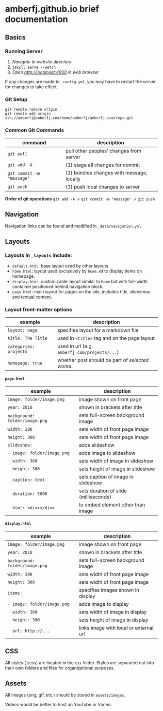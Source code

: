 # amberfj.github.io brief documentation

## Basics

### Running Server

1. *Navigate to website directory*
2. `jekyll serve --watch`
3. *Open [http://localhost:4000](http://localhost:4000) in web browser*

If any changes are made to `_config.yml`, you may have to restart the server for changes to take effect.

### Git Setup

```
git remote remove origin
git remote add origin ssh://amberfj@amberfj.com/home/amberfj/amberfj.com/repo.git
```


### Common Git Commands

| command                    | description                                  |
| -------------------------- | -------------------------------------------- |
| `git pull`                 | pull other peoples' changes from server      |
| `git add -A`               | (1) stage all changes for commit             |
| `git commit -m "message"`  | (2) bundles changes with message, locally    |
| `git push`                 | (3) push local changes to server             |

**Order of git operations**
`git add -A` -> `git commit -m "message"` -> `git push`

## Navigation

Navigation links can be found and modified in `_data/navigation.yml`.

## Layouts

### Layouts in `_layouts` include:
- `default.html`: base layout used by other layouts.
- `home.html`: layout used exclusively by `home.md` to display items on homepage.
- `display.html`: customizable layout similar to `home` but with full-width container positioned behind navigation block.
- `page.html`: main layout for pages on the site, includes title, slideshow, and textual content.

### Layout front-matter options

| example                | description                                       |
| ---------------------- | ------------------------------------------------- |
| `layout: page`         | specifies layout for a markdown file              |
| `title: The Title`     | used in `<title>` tag and on the page layout      |
| `categories: projects` | used in url (e.g. `amberfj.com/projects/...`)     |
| `homepage: true`       | whether post should be part of _selected works_.  |

#### `page.html`

| example                        | description                               |
| ------------------------------ | ----------------------------------------- |
| `image: folder/image.png`      | image shown on front page                 |
| `year: 2018`                   | shown in brackets after title             |
| `background: folder/image.png` | sets full-screen background image         |
| `width: 300`                   | sets width of front page image            |
| `height: 300`                  | sets width of front page image            |
| `slideshow:`                   | adds slideshow                            |
| `- image: folder/image.png`    | adds image to slideshow                   |
| `​ ​ width: 300`                 | sets width of image in slideshow          |
| `​ ​ height: 300`                | sets height of image in slideshow         |
| `​ ​ caption: text`              | sets caption of image in slideshow        |
| `​ ​ duration: 5000`             | sets duration of slide (milliseconds)     |
| ` ​ html: <div></div>`          | to embed element other than image         |

#### `display.html`

| example                        | description                               |
| ------------------------------ | ----------------------------------------- |
| `image: folder/image.png`      | image shown on front page                 |
| `year: 2018`                   | shown in brackets after title             |
| `background: folder/image.png` | sets full-screen background image         |
| `width: 300`                   | sets width of front page image            |
| `height: 300`                  | sets width of front page image            |
| `items:`                       | specifies images shown in display         |
| `- image: folder/image.png`    | adds image to display                     |
| `​ ​ width: 300`                 | sets width of image in display            |
| `​ ​ height: 300`                | sets height of image in display           |
| `​ ​ url: http://...`            | links image with local or external url    |

## CSS

All styles (.scss) are located in the `css` folder. Styles are separated out into their own folders and files for organizational purposes.

## Assets

All images (png, gif, etc.) should be stored in `assets/images`.

Videos would be better to host on YouTube or Vimeo.
